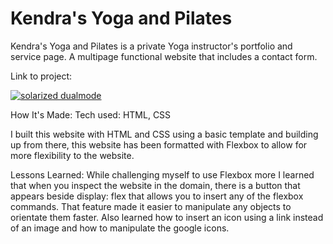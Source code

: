 # Kendra's Yoga and Pilates

Kendra's Yoga and Pilates is a private Yoga instructor's portfolio and service page. A multipage functional website that includes a contact form.

Link to project:

[![solarized dualmode]()](#features)

How It's Made:
Tech used: HTML, CSS

I built this website with HTML and CSS using a basic template and building up from there, this website has been formatted with Flexbox to allow for more flexibility to the website.  

Lessons Learned:
While challenging myself to use Flexbox more I learned that when you inspect the website in the domain, there is a button that appears beside display: flex that allows you to insert any of the flexbox commands. That feature made it easier to manipulate any objects to orientate them faster. Also learned how to insert an icon using a link instead of an image and how to manipulate the google icons. 

